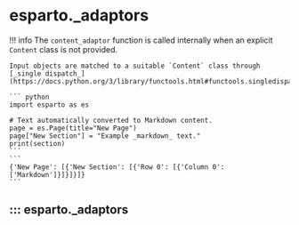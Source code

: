 # esparto._adaptors
!!! info
    The `content_adaptor` function is called internally when an explicit `Content` class is not provided.

    Input objects are matched to a suitable `Content` class through [_single dispatch_](https://docs.python.org/3/library/functools.html#functools.singledispatch).

    ``` python
    import esparto as es

    # Text automatically converted to Markdown content.
    page = es.Page(title="New Page")
    page["New Section"] = "Example _markdown_ text."
    print(section)
    ```
    ```
    {'New Page': [{'New Section': [{'Row 0': [{'Column 0': ['Markdown']}]}]}]}
    ```


## ::: esparto._adaptors

<br>
